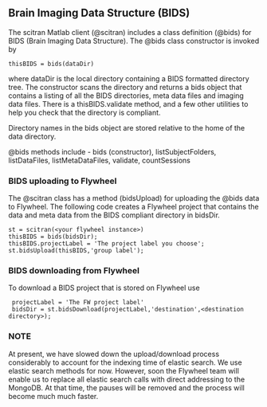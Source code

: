 ## Brain Imaging Data Structure (BIDS)

The scitran Matlab client (@scitran) includes a class definition (@bids) for BIDS (Brain Imaging Data Structure). The @bids class constructor is invoked by

    thisBIDS = bids(dataDir)

where dataDir is the local directory containing a BIDS formatted directory tree.  The constructor scans the directory and returns a bids object that contains a listing of all the BIDS directories, meta data files and imaging data files. There is a thisBIDS.validate method, and a few other utilities to help you check that the directory is compliant. 

Directory names in the bids object are stored relative to the home of the data directory.

@bids methods include - bids (constructor), listSubjectFolders, listDataFiles, listMetaDataFiles, validate, countSessions

### BIDS uploading to Flywheel

The @scitran class has a method (bidsUpload) for uploading the @bids data to Flywheel.  The following code creates a Flywheel project that contains the data and meta data from the BIDS compliant directory in bidsDir.  

```
st = scitran(<your flywheel instance>)
thisBIDS = bids(bidsDir);
thisBIDS.projectLabel = 'The project label you choose';
st.bidsUpload(thisBIDS,'group label');
```

### BIDS downloading from Flywheel

To download a BIDS project that is stored on Flywheel use

     projectLabel = 'The FW project label'
     bidsDir = st.bidsDownload(projectLabel,'destination',<destination directory>);


### NOTE

At present, we have slowed down the upload/download process considerably to account for the indexing time of elastic search. We use elastic search methods for now.  However, soon the Flywheel team will enable us to replace all elastic search calls with direct addressing to the MongoDB.  At that time, the pauses will be removed and the process will become much much faster.

